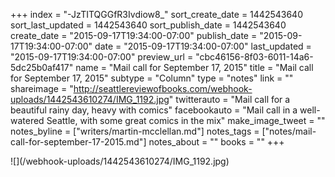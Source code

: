 +++
index = "-JzTITQGGfR3Ivdiow8_"
sort_create_date = 1442543640
sort_last_updated = 1442543640
sort_publish_date = 1442543640
create_date = "2015-09-17T19:34:00-07:00"
publish_date = "2015-09-17T19:34:00-07:00"
date = "2015-09-17T19:34:00-07:00"
last_updated = "2015-09-17T19:34:00-07:00"
preview_url = "cbc46156-8f03-6011-14a6-5dc25b0af417"
name = "Mail call for September 17, 2015"
title = "Mail call for September 17, 2015"
subtype = "Column"
type = "notes"
link = ""
shareimage = "http://seattlereviewofbooks.com/webhook-uploads/1442543610274/IMG_1192.jpg"
twitterauto = "Mail call for a beautiful rainy day, heavy with comics"
facebookauto = "Mail call in a well-watered Seattle, with some great comics in the mix"
make_image_tweet = ""
notes_byline = ["writers/martin-mcclellan.md"]
notes_tags = ["notes/mail-call-for-september-17-2015.md"]
notes_about = ""
books = ""
+++
<p class="image">![](/webhook-uploads/1442543610274/IMG_1192.jpg)</p>